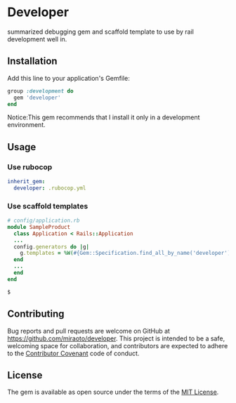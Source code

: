 # Developer

summarized debugging gem and scaffold template to use by rail development well in.

## Installation

Add this line to your application's Gemfile:

```ruby
group :development do
  gem 'developer'
end
```
Notice:This gem recommends that I install it only in a development environment.

## Usage

### Use rubocop

```ruby:.rubocop.yml
inherit_gem:
  developer: .rubocop.yml
```

### Use scaffold templates

```ruby
# config/application.rb
module SampleProduct
  class Application < Rails::Application
  ...
  config.generators do |g|
    g.templates = %W(#{Gem::Specification.find_all_by_name('developer').first.full_gem_path}/lib/templates)
  end
  ...
  end
end
```

```sh
$ 
```

## Contributing

Bug reports and pull requests are welcome on GitHub at https://github.com/miraoto/developer. This project is intended to be a safe, welcoming space for collaboration, and contributors are expected to adhere to the [Contributor Covenant](http://contributor-covenant.org) code of conduct.


## License

The gem is available as open source under the terms of the [MIT License](http://opensource.org/licenses/MIT).

